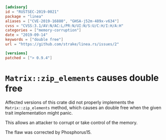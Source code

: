```toml
[advisory]
id = "RUSTSEC-2019-0021"
package = "linea"
aliases = ["CVE-2019-16880", "GHSA-j52m-489x-v634"]
cvss = "CVSS:3.1/AV:N/AC:L/PR:N/UI:N/S:U/C:H/I:H/A:H"
categories = ["memory-corruption"]
date = "2019-09-14"
keywords = ["double free"]
url = "https://github.com/strake/linea.rs/issues/2"

[versions]
patched = ["> 0.9.4"]
```

# `Matrix::zip_elements` causes double free

Affected versions of this crate did not properly implements the `Matrix::zip_elements` method, which causes an double free when the given trait implementation might panic.

This allows an attacker to corrupt or take control of the memory.
 
The flaw was corrected by Phosphorus15.
